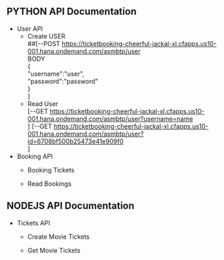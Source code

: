 ## PYTHON API Documentation
* User API
    * Create USER <br />
        ##[--POST https://ticketbooking-cheerful-jackal-xl.cfapps.us10-001.hana.ondemand.com/asmbtp/user <br />
		   BODY <br />
		                { <br />
		                    "username":"user", <br />
		                    "password":"password" <br />
		                } <br />]
    * Read User <br />
        [--GET https://ticketbooking-cheerful-jackal-xl.cfapps.us10-001.hana.ondemand.com/asmbtp/user?username=name <br />]
        [--GET https://ticketbooking-cheerful-jackal-xl.cfapps.us10-001.hana.ondemand.com/asmbtp/user?id=6708bf500b25473e41e909f0 <br />]
* Booking API
    * Booking Tickets

    * Read Bookings
  
    
## NODEJS API Documentation
* Tickets API
    * Create Movie Tickets

    * Get Movie Tickets
